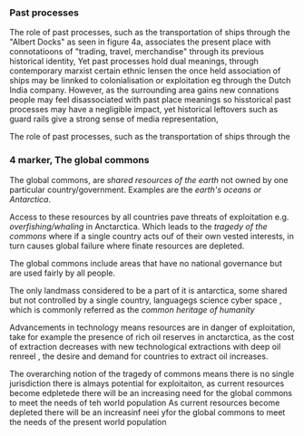### Past processes

The role of past processes, such as the transportation of ships through the "Albert Docks" as seen in figure 4a, associates the present place with connotatioons of "trading, travel, merchandise" through its previous historical identity, Yet past processes hold dual meanings, through contemporary marxist certain ethnic lensen the once held association of ships may be linnked to colonialisation or exploitation eg through the Dutch India company. However, as the surrounding area gains new connations people may feel disassociated  with past place meanings so hisstorical past processes may have a negligible impact, yet historical leftovers such as guard rails give a strong sense of media representation, 

The role of past processes, such as the transportation of ships through the 
### 4 marker, The global commons

The global commons, are *shared resources of the earth* not owned by one particular country/government. Examples are the *earth's oceans or Antarctica*.

Access to these resources by all countries pave threats of exploitation e.g. *overfishing/whaling* in Anctarctica. Which leads to the *tragedy of the commons* where if a single country acts ouf of their own vested interests, in turn causes global failure where finate resources are depleted.

The global commons include areas that have no national governance but are used fairly by all people.

The only landmass considered to be a part of it is antarctica, some  shared but not controlled by a single country, languagegs science cyber space , which is commonly referred as the *common heritage of humanity*

Advancements in technology means resources are in danger of exploitation, take for example the presence of rich oil reserves in anctarctica, as the cost of extraction decreases with new technological extractions with deep oil renreel , the desire and demand for countries to extract oil increases.

The overarching notion of the tragedy of commons means there is no single jurisdiction there is almays potential for exploitaiton, as current resources become edpletede there will be an increasing need for the global commons to meet the needs of teh world population
As current resources become depleted there will be an increasinf neei yfor the global commons to meet the needs of the present world population

